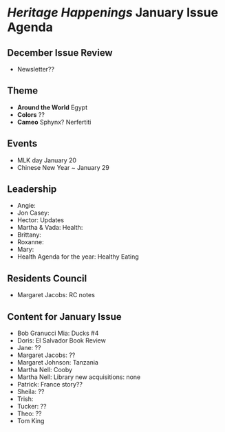# _Heritage Happenings_ January Issue Agenda

## December Issue Review

* Newsletter??

## Theme

* **Around the World** Egypt
* **Colors** ??
* **Cameo** Sphynx? Nerfertiti

## Events

* MLK day January 20
* Chinese New Year ~ January 29

## Leadership

* Angie:
* Jon Casey:
* Hector: Updates
* Martha &amp; Vada: Health:
* Brittany:
* Roxanne:
* Mary:
* Health Agenda for the year: Healthy Eating

## Residents Council

* Margaret Jacobs: RC notes

## Content for January Issue

* Bob Granucci Mia: Ducks #4
* Doris: El Salvador Book Review
* Jane: ??
* Margaret Jacobs: ??
* Margaret Johnson: Tanzania
* Martha Nell: Cooby
* Martha Nell: Library new acquisitions: none
* Patrick: France story??
* Sheila: ??
* Trish:
* Tucker: ??
* Theo: ??
* Tom King
